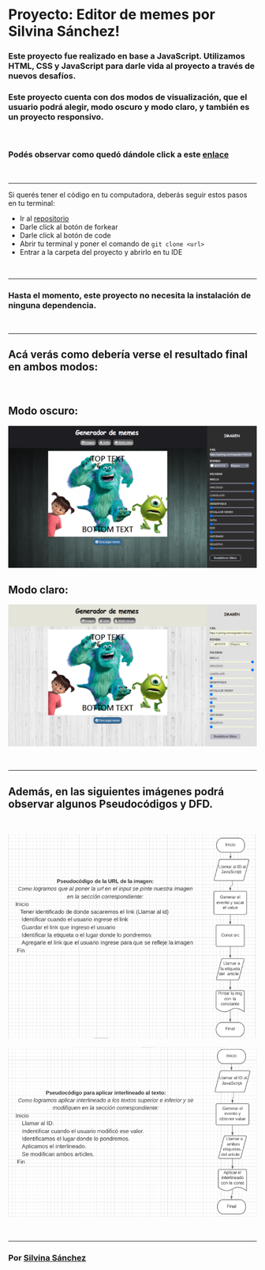 # Proyecto: Editor de memes por Silvina Sánchez!

### Este proyecto fue realizado en base a JavaScript. Utilizamos HTML, CSS y **JavaScript** para darle vida al proyecto a través de nuevos desafíos. 

### Este proyecto cuenta con dos modos de visualización, que el usuario podrá alegir, modo oscuro y modo claro, y también es un proyecto responsivo.  

<br>

### Podés observar como quedó dándole click a este [enlace](https://charming-bunny-bfc92c.netlify.app/)

<br>

***

Si querés tener el código en tu computadora, deberás seguir estos pasos en tu terminal:

- Ir al [repositorio](https://github.com/Silvi-sanchez/Proyecto--Editor-de-memes--ADA)  
- Darle click al botón de forkear
- Darle click al botón de code
- Abrir tu terminal y poner el comando de ```git clone <url>```
- Entrar a la carpeta del proyecto y abrirlo en tu IDE

<br>

***

### Hasta el momento, este proyecto no necesita la instalación de ninguna dependencia.

<br>

***
## Acá verás como debería verse el resultado final en ambos modos:
<br> 

## Modo oscuro:
![Imagen](/img/screencapture-Modo-oscuro.png)
<br> 

## Modo claro:
![Imagen](/img/screencapture-Modo-claro.png)

<br>

***

## Además, en las siguientes imágenes podrá observar algunos Pseudocódigos y DFD.
<br>

![Imagen](/img/Pseudocodigo-y-DFD-URL-imagen.png)
<br> 

![Imagen](/img/Pseudocodigo-y-DFD-Interlineado.png)

<br> 

***

### Por [Silvina Sánchez](https://github.com/Silvi-sanchez) 
